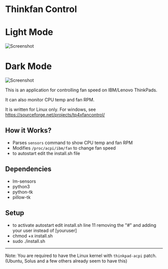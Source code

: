 # Thinkfan Control

# Light Mode

![Screenshot](https://i.imgur.com/LBL5hCL.png)

# Dark Mode

![Screenshot](https://i.imgur.com/26BktzX.png)

This is an application for controlling fan speed on IBM/Lenovo ThinkPads.

It can also monitor CPU temp and fan RPM.

It is written for Linux only. For windows, see https://sourceforge.net/projects/tp4xfancontrol/

## How it Works?
 + Parses `sensors` command to show CPU temp and fan RPM
 + Modifies `/proc/acpi/ibm/fan` to change fan speed
 + to autostart edit the install.sh file

## Dependencies
+ lm-sensors
+ python3
+ python-tk
+ pillow-tk


## Setup
+ to activate autostart edit install.sh line 11 removing the "#" and adding your user instead of [youruser]
+ chmod +x install.sh
+ sudo ./install.sh

---

Note: You are required to have the Linux kernel with `thinkpad-acpi` patch. (Ubuntu, Solus and a few others already seem to have this)
